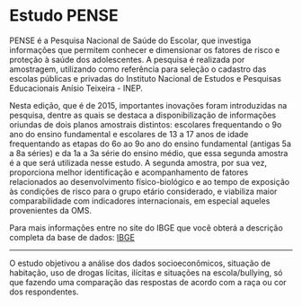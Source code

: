 # Estudo PENSE 

PENSE é a Pesquisa Nacional de Saúde do Escolar, que investiga informações que permitem conhecer e dimensionar os fatores de risco e proteção à saúde dos adolescentes. A pesquisa é realizada por amostragem, utilizando como referência para seleção o cadastro das escolas públicas e privadas do Instituto Nacional de Estudos e Pesquisas Educacionais Anísio Teixeira - INEP.  

Nesta edição, que é de 2015, importantes inovações foram introduzidas na pesquisa, dentre as quais se destaca a disponibilização de informações oriundas de dois planos amostrais distintos: escolares frequentando o 9o ano do ensino fundamental e escolares de 13 a 17 anos de idade frequentando as etapas do 6o ao 9o ano do ensino fundamental (antigas 5a a 8a séries) e da 1a a 3a série do ensino médio, que essa segunda amostra é a que será utilizada nesse estudo. A segunda amostra, por sua vez, proporciona melhor identificação e acompanhamento de fatores relacionados ao desenvolvimento físico-biológico e ao tempo de exposição às condições de risco para o grupo etário considerado, e viabiliza maior comparabilidade com indicadores internacionais, em especial aqueles provenientes da OMS.

Para mais informações entre no site do IBGE que você obterá a descrição completa da base de dados: [IBGE](https://www.ibge.gov.br/estatisticas/sociais/educacao/9134-pesquisa-nacional-de-saude-do-escolar.html?=&t=o-que-e)

---

O estudo objetivou a análise dos dados socioeconômicos, situação de habitação, uso de drogas lícitas, ilícitas e situações na escola/bullying, só que fazendo uma comparação das respostas de acordo com a raça ou cor dos respondentes.